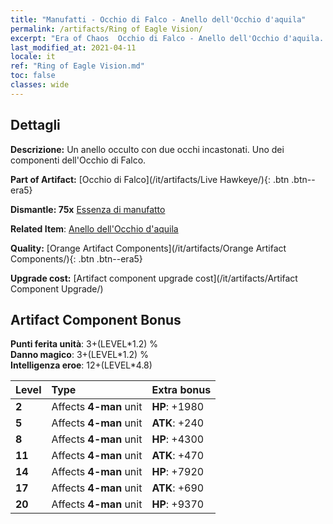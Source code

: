 ```yaml
---
title: "Manufatti - Occhio di Falco - Anello dell'Occhio d'aquila"
permalink: /artifacts/Ring of Eagle Vision/
excerpt: "Era of Chaos  Occhio di Falco - Anello dell'Occhio d'aquila. Un anello occulto con due occhi incastonati. Uno dei componenti dell'Occhio di Falco."
last_modified_at: 2021-04-11
locale: it
ref: "Ring of Eagle Vision.md"
toc: false
classes: wide
---
```




## Dettagli

 **Descrizione:** Un anello occulto con due occhi incastonati. Uno dei componenti dell'Occhio di Falco.

 **Part of Artifact:** [Occhio di Falco](/it/artifacts/Live Hawkeye/){: .btn .btn--era5}

 **Dismantle: 75x** [Essenza di manufatto](/it/Items/con_905/)

 **Related Item**: [Anello dell'Occhio d'aquila](/it/Items/art_135/)

 **Quality:** [Orange Artifact Components](/it/artifacts/Orange Artifact Components/){: .btn .btn--era5}

 **Upgrade cost:** [Artifact component upgrade cost](/it/artifacts/Artifact Component Upgrade/)

## Artifact Component Bonus

  **Punti ferita unità**: 3+(LEVEL\*1.2) %<br/>**Danno magico**: 3+(LEVEL\*1.2) %<br/>**Intelligenza eroe**: 12+(LEVEL\*4.8)

  |  Level  | Type |    Extra bonus  | 
  |:--------|:-----|:----------------| 
  | **2** | Affects **4-man** unit | **HP**: +1980 | 
  | **5** | Affects **4-man** unit | **ATK**: +240 | 
  | **8** | Affects **4-man** unit | **HP**: +4300 | 
  | **11** | Affects **4-man** unit | **ATK**: +470 | 
  | **14** | Affects **4-man** unit | **HP**: +7920 | 
  | **17** | Affects **4-man** unit | **ATK**: +690 | 
  | **20** | Affects **4-man** unit | **HP**: +9370 | 
